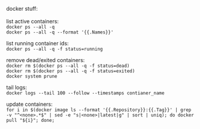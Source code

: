 docker stuff:\
\
list active containers:\
```docker ps --all -q```\
```docker ps --all -q --format '{{.Names}}'```

list running container ids:\
```docker ps --all -q -f status=running```

remove dead/exited containers:\
```docker rm $(docker ps --all -q -f status=dead)```\
```docker rm $(docker ps --all -q -f status=exited)```\
```docker system prune```

tail logs:\
```docker logs --tail 100 --follow --timestamps contianer_name```

update containers:\
```for i in $(docker image ls --format '{{.Repository}}:{{.Tag}}' | grep -v "^<none>.*$" | sed -e "s|<none>|latest|g" | sort | uniq); do docker pull "${i}"; done;```
